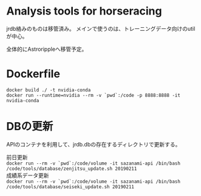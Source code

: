 # Analysis tools for horseracing
jrdb絡みのものは移管済み。
メインで使うのは、トレーニングデータ向けのutilが中心。

全体的にAstrorippleへ移管予定。

# Dockerfile
`docker build ./ -t nvidia-conda`  
``docker run --runtime=nvidia --rm -v `pwd`:/code -p 8888:8888 -it nvidia-conda``  

# DBの更新
APIのコンテナを利用して、jrdb.dbの存在するディレクトリで更新する。  

前日更新  
``docker run --rm -v `pwd`:/code/volume -it sazanami-api /bin/bash /code/tools/database/zenjitsu_update.sh 20190211``  
成績系データ更新  
``docker run --rm -v `pwd`:/code/volume -it sazanami-api /bin/bash /code/tools/database/seiseki_update.sh 20190211``
